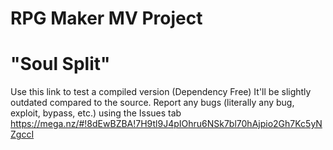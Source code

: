 # RPG Maker MV Project
# "Soul Split"

Use this link to test a compiled version (Dependency Free)
It'll be slightly outdated compared to the source.
Report any bugs (literally any bug, exploit, bypass, etc.) using the Issues tab
https://mega.nz/#!8dEwBZBA!7H9tl9J4pIOhru6NSk7bl70hAjpio2Gh7Kc5yNZgccI
